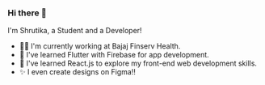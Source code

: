 ### Hi there 👋 

I'm Shrutika, a Student and a Developer!
- 👩‍💻 I'm currently working at Bajaj Finserv Health.
- 🌱 I've learned Flutter with Firebase for app development.
- 🔭 I've learned React.js to explore my front-end web development skills.
- ✨ I even create designs on Figma!!
<!--
**shrutikahilale/shrutikahilale** is a ✨ _special_ ✨ repository because its `README.md` (this file) appears on your GitHub profile.

Here are some ideas to get you started:

- 🔭 I’m currently working on ...
- 🌱 I’m currently learning ...
- 👯 I’m looking to collaborate on ...
- 🤔 I’m looking for help with ...
- 💬 Ask me about ...
- 📫 How to reach me: ...
- 😄 Pronouns: ...
- ⚡ Fun fact: ...
-->
